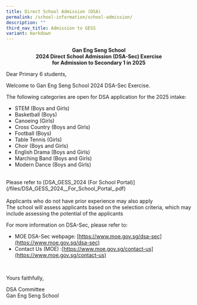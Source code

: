 ```yaml
---
title: Direct School Admission (DSA)
permalink: /school-information/school-admission/
description: ""
third_nav_title: Admission to GESS
variant: markdown
---
```

<p style="text-align:center;"> <strong>Gan Eng Seng School<br>2024 Direct School Admission (DSA-Sec) Exercise<br>for Admission to Secondary 1 in 2025</strong></p>

Dear Primary 6 students,

Welcome to Gan Eng Seng School 2024 DSA-Sec Exercise.

The following categories are open for DSA application for the 2025 intake:

*   STEM (Boys and Girls)
*   Basketball (Boys)
*   Canoeing (Girls)
*   Cross Country (Boys and Girls)
*   Football (Boys)
*   Table Tennis (Girls)
*   Choir (Boys and Girls)
*   English Drama (Boys and Girls)
*   Marching Band (Boys and Girls)
*   Modern Dance (Boys and Girls)

<br>
Please refer to  [DSA_GESS_2024 (For School Portal)](/files/DSA_GESS_2024__For_School_Portal_.pdf)
<br><br>
Applicants who do not have prior experience may also apply
<br>
The school will assess applicants based on the selection criteria, which may include assessing the potential of the applicants
<br>

For more information on DSA-Sec, please refer to:

*   MOE DSA-Sec webpage:&nbsp;[https://www.moe.gov.sg/dsa-sec](https://www.moe.gov.sg/dsa-sec)
*   Contact Us (MOE) :[https://www.moe.gov.sg/contact-us](https://www.moe.gov.sg/contact-us)

<br>


Yours faithfully,

DSA Committee  
Gan Eng Seng School